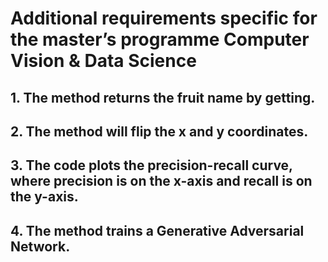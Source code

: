 # Additional requirements specific for the master’s programme Computer Vision & Data Science
## 1. The method returns the fruit name by getting.
## 2. The method will flip the x and y coordinates.
## 3. The code plots the precision-recall curve, where precision is on the x-axis and recall is on the y-axis.
## 4. The method trains a Generative Adversarial Network.
